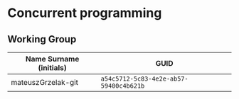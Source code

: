 # Concurrent programming

## Working Group

| Name Surname (initials) | GUID                                     |
| ----------------------- | ---------------------------------------- |
| mateuszGrzelak-git      | `a54c5712-5c83-4e2e-ab57-59400c4b621b` |
